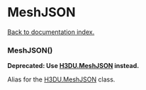 # MeshJSON

[Back to documentation index.](index.md)

 <a name='MeshJSON'></a>
### MeshJSON()

<b>Deprecated: Use <a href="H3DU.MeshJSON.md">H3DU.MeshJSON</a> instead.</b>

Alias for the <a href="H3DU.MeshJSON.md">H3DU.MeshJSON</a> class.
